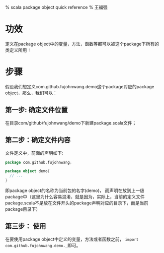 % scala package object quick reference
% 王福强

# 功效
定义在package object中的变量，方法，函数等都可以被这个package下所有的类定义所用！

# 步骤
假设我们想定义com.github.fujohnwang.demo这个package对应的package object，那么，我们可以：

## 第一步: 确定文件位置

在目录com/github/fujohnwang/demo下新建package.scala文件；

## 第二步：确定文件内容

文件定义中，前面的声明如下:

```scala
package com.github.fujohnwang;

package object demo{
  // ...
}
```

即package object的名称为当前包的名字(demo)， 而声明在放到上一级package中（这里为什么容易混淆，就是因为，实际上，当前的定义文件package.scala不是放在文件开头的package声明对应的目录下，而是当前package目录下）


## 第三步： 使用
在要使用package object中定义的变量，方法或者函数之前， `import com.github.fujohnwang.demo._`即可。